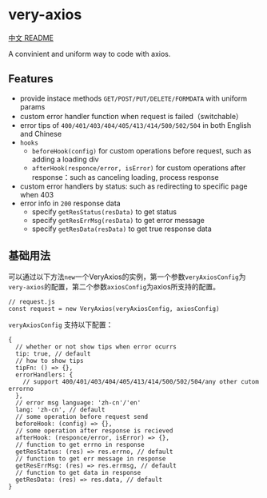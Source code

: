 # very-axios

[中文 README](./README.md)

A convinient and uniform way to code with axios.

## Features

* provide instace methods `GET/POST/PUT/DELETE/FORMDATA` with uniform params
* custom error handler function when request is failed（switchable）
* error tips of `400/401/403/404/405/413/414/500/502/504` in both English and Chinese
* `hooks`
  * `beforeHook(config)` for custom operations before request, such as adding a loading div
  * `afterHook(responce/error, isError)` for custom operations after response：such as canceling loading, process response
* custom error handlers by status: such as redirecting to specific page when 403
* error info in `200` response data
  * specify `getResStatus(resData)` to get status
  * specify `getResErrMsg(resData)` to get error message
  * specify `getResData(resData)` to get true response data

## 基础用法

可以通过以下方法`new`一个VeryAxios的实例，第一个参数`veryAxiosConfig`为`very-axios`的配置，第二个参数`axiosConfig`为axios所支持的配置。

```
// request.js
const request = new VeryAxios(veryAxiosConfig, axiosConfig)
```

`veryAxiosConfig` 支持以下配置：

```
{
  // whether or not show tips when error ocurrs
  tip: true, // default
  // how to show tips
  tipFn: () => {},
  errorHandlers: {
    // support 400/401/403/404/405/413/414/500/502/504/any other cutom errorno
  },
  // error msg language: 'zh-cn'/'en'
  lang: 'zh-cn', // default
  // some operation before request send
  beforeHook: (config) => {},
  // some operation after response is recieved
  afterHook: (responce/error, isError) => {},
  // function to get errno in response
  getResStatus: (res) => res.errno, // default
  // function to get err message in response
  getResErrMsg: (res) => res.errmsg, // default
  // function to get data in response
  getResData: (res) => res.data, // default
}
```